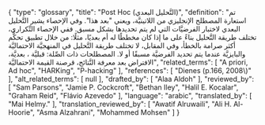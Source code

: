 {
    "type": "glossary",
    "title": "Post Hoc (التَّحليل البعدي)",
    "definition": "تم استعارة المصطلح الإنجليزي من اللاتينيَّة، ويعني \"بعد هذا\". وفي الإحصاء يشير التَّحليل البعدي لاختبار الفرضيَّات التي لم يتم تحديدها بشكل مسبق. ففي الإحصاء التِّكراري، تختلف طريقة التَّحليل بناءً على ما إذا كان مخططًا له أم بعديًا، مثلًا: من خلال تطبيق تحكُّم أكثر صرامة بالخطأ، وفي المقابل، لا تختلف طريقة التَّحليل في المنهجيَّة الاحتماليَّة والبايزيَّة عندما يتم تحديد الفرضيَّة مسبقًا أو لا.  المصطلحات ذات الصِّلة: قبليَّة ، بعديَّة، الافتراض بعد معرفة النَّتائج، قرصنة القيمة الاحتماليَّة",
    "related_terms": [
        "A priori, Ad hoc",
        "HARKing",
        "P-hacking"
    ],
    "references": [
        "Dienes (p.166, 2008\\)"
    ],
    "alt_related_terms": [
        null
    ],
    "drafted_by": [
        "Alaa Aldoh"
    ],
    "reviewed_by": [
        "Sam Parsons",
        "Jamie P. Cockcroft",
        "Bethan Iley",
        "Halil E. Kocalar",
        "Graham Reid",
        "Flávio Azevedo"
    ],
    "language": "arabic",
    "translated_by": [
        "Mai Helmy."
    ],
    "translation_reviewed_by": [
        "Awatif Alruwaili",
        "Ali H. Al-Hoorie",
        "Asma Alzahrani",
        "Mohammed Mohsen"
    ]
}